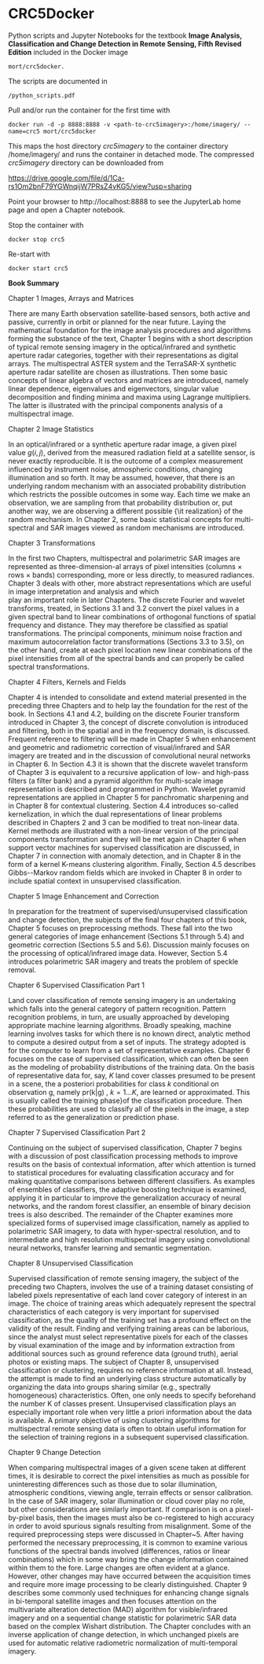 CRC5Docker
==========

Python scripts and Jupyter Notebooks for the textbook
__Image Analysis, Classification and Change Detection in Remote Sensing, Fifth Revised Edition__
included in the Docker image

    mort/crc5docker.

The scripts are documented in 

    /python_scripts.pdf

Pull and/or run the container for the first time with

    docker run -d -p 8888:8888 -v <path-to-crc5imagery>:/home/imagery/ --name=crc5 mort/crc5docker

This maps the host directory _crc5imagery_ to the container directory /home/imagery/ and runs the
container in detached mode. The compressed  _crc5imagery_ directory can be downloaded from

https://drive.google.com/file/d/1Ca-rs1Om2bnF79YGWnqijW7PRsZ4vKG5/view?usp=sharing

Point your browser to http://localhost:8888 to see the JupyterLab home page and open a Chapter notebook.

Stop the container with

    docker stop crc5  
     
Re-start with

    docker start crc5     
    

__Book Summary__

Chapter 1 Images, Arrays and Matrices

There are many  Earth observation satellite-based sensors, both active and passive, currently in orbit or planned for the near future.
Laying the mathematical foundation for the image analysis procedures and algorithms forming the substance of the text,
Chapter 1 begins with a short description of typical remote sensing imagery in the  optical/infrared  and synthetic aperture 
radar categories, together with their representations as digital arrays.  The multispectral ASTER system and the 
TerraSAR-X synthetic aperture radar satellite are chosen as illustrations.  Then some basic concepts of linear
algebra of vectors and matrices are introduced, namely linear dependence,  eigenvalues and eigenvectors, 
singular value  decomposition and finding minima and maxima using Lagrange multipliers. 
The latter is illustrated with the principal components analysis of a multispectral image.

Chapter 2 Image Statistics

In an optical/infrared or a synthetic aperture radar image, a given pixel value $g(i,j)$, derived 
from the measured radiation field at a satellite sensor, is never exactly reproducible. It is the 
outcome of a complex measurement influenced by instrument noise, atmospheric conditions, changing 
illumination and so forth. It may be assumed, however, that there is an underlying random mechanism 
with an associated probability distribution which restricts the possible outcomes in some way. 
Each time we make an observation, we are sampling from that probability distribution or, put another 
way, we are observing a different possible {\it realization} of the random mechanism. In Chapter 2, 
some basic statistical concepts for multi-spectral and SAR images viewed as random mechanisms are introduced.

Chapter 3 Transformations 

In the first two Chapters,  multispectral and polarimetric SAR images are represented as three-dimension\-al arrays 
of  pixel intensities (columns $\times$ rows $\times$ bands) corresponding, more or less directly, to measured radiances. 
Chapter 3 deals with other, more abstract representations which are useful in image interpretation and analysis and which  
play an important role in later Chapters. The discrete Fourier and wavelet transforms, treated, in Sections 3.1 and 
3.2 convert the pixel values in a given spectral band to linear combinations of orthogonal functions of spatial frequency 
and distance.  They may therefore be classified as spatial transformations. The principal components, minimum noise 
fraction and maximum autocorrelation factor transformations (Sections 3.3 to 3.5), on the other hand, create at each pixel location new linear 
combinations of the pixel intensities from all of the spectral bands and can properly be called spectral transformations.
    
Chapter 4 Filters, Kernels and Fields

Chapter 4 is intended  to consolidate and extend material presented in the preceding three Chapters and to help  lay  the 
foundation for the rest of the book. In Sections 4.1 and 4.2, building on the discrete Fourier transform introduced in 
Chapter 3, the concept of discrete convolution  is introduced and filtering, both in the spatial and in the frequency domain, 
is discussed. Frequent reference to filtering will be made in Chapter 5 when  enhancement and geometric and radiometric 
correction of visual/infrared and SAR imagery are treated and in the discussion of convolutional neural networks in Chapter 6. 
In Section 4.3 it is shown that the discrete wavelet transform of Chapter 3 is equivalent to a
recursive application of low- and high-pass filters (a filter bank) and a pyramid algorithm for multi-scale image 
representation is described and programmed in Python. Wavelet pyramid representations are applied in Chapter 5 for
panchromatic sharpening and in Chapter 8 for contextual
clustering. Section 4.4 introduces  so-called kernelization, in which the dual representations of linear 
problems described in Chapters 2 and 3
can be modified to treat non-linear data. Kernel methods are illustrated with a non-linear version of the principal 
components transformation and they will be met again in Chapter 6 when  support vector machines for supervised 
classification are discussed, in Chapter 7 in connection with anomaly detection, and in Chapter 8 in the form of 
a kernel K-means clustering algorithm. Finally, Section 4.5 describes Gibbs--Markov random fields which are invoked 
in Chapter 8 in order to include spatial context in unsupervised  classification.

Chapter 5 Image Enhancement and Correction

In preparation for the treatment of supervised/unsupervised
classification and change detection, the
subjects of the final four chapters of this book, Chapter 5
focuses on preprocessing methods. These fall into the two general
categories of image enhancement  (Sections 5.1 through 5.4) and
geometric correction (Sections 5.5 and 5.6). Discussion mainly focuses
on the processing of optical/infrared image data. However, Section 5.4
introduces polarimetric SAR imagery and treats the  problem of
speckle removal.

Chapter 6 Supervised Classification Part 1

Land cover classification of remote sensing imagery is an undertaking which
falls into the general category of pattern recognition.
Pattern recognition problems, in turn, are usually approached by developing
appropriate  machine learning algorithms.
Broadly speaking, machine learning involves tasks for which there
is no known direct, analytic method to compute a desired output from a set
of inputs. The strategy adopted is for the computer to learn
from a set of representative examples.
Chapter 6 focuses on the case of supervised classification, which can often be seen as the modeling of probability 
distributions of the training data. On the basis of
representative data for, say,   $K$ land cover classes presumed to be present in a scene, 
the a posteriori probabilities for class $k$ conditional on observation 
g, namely pr(k|g) , $k=1 ... K$, are learned or approximated. This
is usually called the  training phase}of the classification
procedure. Then these probabilities are used to classify all of
the pixels in the image, a step  referred to as the  generalization or  prediction phase.

Chapter 7 Supervised Classification Part 2

Continuing on the subject of supervised
classification, Chapter 7  begins with a discussion  of
post classification processing methods to
improve  results on the basis of contextual
information, after which  attention is turned to statistical
procedures for evaluating classification accuracy and for making
quantitative comparisons between different classifiers. 
As examples of  ensembles of
classifiers, the adaptive boosting
technique is examined, applying it in particular to improve the generalization
accuracy of neural networks, and  the random forest classifier, an ensemble of 
binary  decision trees is also described. The remainder of the Chapter examines 
more specialized forms of supervised image classification, namely as applied to 
polarimetric SAR imagery, to data with  hyper-spectral resolution, and to intermediate and high 
resolution multispectral imagery using convolutional neural networks,  transfer learning and semantic segmentation.

Chapter 8 Unsupervised Classification

Supervised classification of remote sensing imagery,
the subject of the preceding two Chapters, involves
the use of a training dataset consisting of labeled pixels
representative of each land cover category of interest in an image. The choice of
training areas which adequately represent the spectral
characteristics of each category is very important for supervised
classification, as the quality of the training set has a profound
effect on the validity of the  result. Finding and verifying
training areas can be laborious, since the analyst must select
representative pixels for each of the classes by visual
examination of the image  and by information extraction from
additional sources such as ground reference data (ground truth),
aerial photos or existing maps.
The subject of Chapter 8, unsupervised
classification or  clustering,
requires no reference information at
all.  Instead, the attempt is made to find an underlying
class structure automatically by organizing the data into groups
sharing similar (e.g.,  spectrally homogeneous) characteristics.
Often, one only needs to specify beforehand the number K of
classes present. Unsupervised classification plays an especially important role
when very little  a priori information about the data is
available. A primary objective of using clustering algorithms
for multispectral remote sensing data  is often to
obtain useful information for the selection of training regions
in a subsequent supervised classification.

Chapter 9 Change Detection

When comparing multispectral images of a given scene taken
at different times, it is  desirable to correct the pixel
intensities as much as possible for uninteresting differences such
as those due to solar illumination, atmospheric conditions, viewing angle, terrain effects or sensor
calibration. In the case of SAR imagery, solar illumination or cloud cover play no role, but other 
considerations are similarly important.
If comparison is on a pixel-by-pixel basis, then the
images must also be co-registered to high accuracy in order to
avoid spurious signals resulting from misalignment. Some of
the required preprocessing steps were discussed in Chapter~5. 
After having performed the necessary preprocessing, it is common
to examine various functions of the spectral bands involved
(differences, ratios or linear combinations) which in some way
bring the change information contained within them to the fore.
Large changes are often evident at a glance. However, other changes may
have occurred between the acquisition times and require more image processing to be clearly distinguished. 
Chapter 9 describes some commonly used  techniques for enhancing
change signals in bi-temporal satellite images and then focuses attention  on the  multivariate alteration
detection (MAD) algorithm  for visible/infrared imagery and on a sequential change statistic for polarimetric 
SAR data based on the complex Wishart distribution. The Chapter
concludes with an inverse application of change detection,
in which  unchanged pixels are used for automatic
relative radiometric normalization of multi-temporal imagery.

